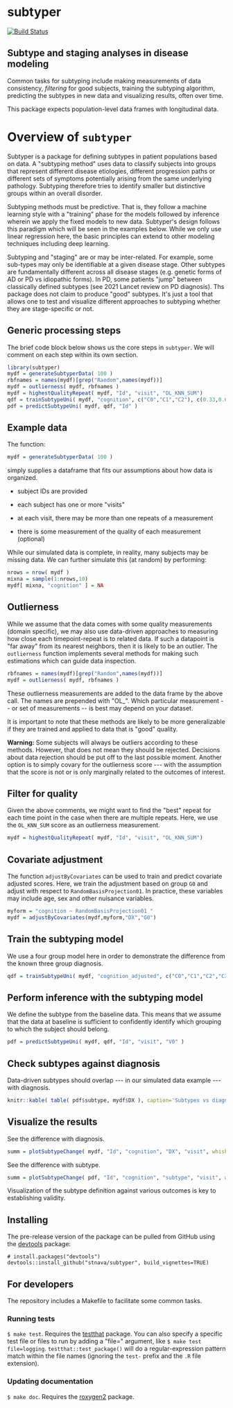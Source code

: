 # subtyper

[![Build Status](https://travis-ci.org/stnava/subtyper.png?branch=master)](https://travis-ci.org/stnava/subtyper)

## Subtype and staging analyses in disease modeling

Common tasks for subtyping include making measurements of data consistency,
*filtering* for good subjects, training the subtyping algorithm, predicting
the subtypes in new data and visualizing results, often over time.

This package expects population-level data frames with longitudinal data.


# Overview of `subtyper`

Subtyper is a package for defining subtypes in patient populations based on data.
A "subtyping method" uses data to classify subjects into groups that represent
different disease etiologies, different progression paths or different sets of
symptoms potentially arising from the same underlying pathology.  Subtyping
therefore tries to identify smaller but distinctive groups within an overall
disorder.

Subtyping methods must be predictive.  That is, they follow a machine learning
style with a "training" phase for the models followed by inference wherein we
apply the fixed models to new data.  Subtyper's design follows this paradigm
which will be seen in the examples below.  While we only use linear regression
here, the basic principles can extend to other modeling techniques including
deep learning.

Subtyping and "staging" are or may be inter-related.  For example, some sub-types
may only be identifiable at a given disease stage.  Other subtypes are fundamentally
different across all disease stages (e.g. genetic forms of AD or PD vs idiopathic forms).
In PD, some patients "jump" between classically defined subtypes (see 2021 Lancet
  review on PD diagnosis).
Ths package does not claim to produce "good" subtypes.  It's just a tool that
allows one to test and visualize different approaches to subtyping whether they
are stage-specific or not.

## Generic processing steps

The brief code block below shows us the core steps in `subtyper`.  We will
comment on each step within its own section.

```r
library(subtyper)
mydf = generateSubtyperData( 100 )
rbfnames = names(mydf)[grep("Random",names(mydf))]
mydf = outlierness( mydf, rbfnames )
mydf = highestQualityRepeat( mydf, "Id", "visit", "OL_KNN_SUM")
qdf = trainSubtypeUni( mydf, "cognition", c("C0","C1","C2"), c(0.33,0.66) )
pdf = predictSubtypeUni( mydf, qdf, "Id" )
```

## Example data

The function:

```r
mydf = generateSubtyperData( 100 )
```

simply supplies a dataframe that fits our assumptions about how data is organized.

* subject IDs are provided

* each subject has one or more "visits"

* at each visit, there may be more than one repeats of a measurement

* there is some measurement of the quality of each measurement (optional)

While our simulated data is complete, in reality,
many subjects may be missing data.   We can further simulate this  (at random) by
performing:

```r
nrows = nrow( mydf )
mixna = sample(1:nrows,10)
mydf[ mixna, "cognition" ] = NA
```

## Outlierness

While we assume that the data comes with some quality measurements (domain specific),
we may also use data-driven approaches to measuring how close each timepoint-repeat
is to related data.  If such a datapoint is "far away" from its nearest neighbors,
then it is likely to be an outlier.  The `outlierness` function implements
several methods for making such estimations which can guide data inspection.

```r
rbfnames = names(mydf)[grep("Random",names(mydf))]
mydf = outlierness( mydf, rbfnames )
```

These outlierness measurements are added to the data frame by the above call.
The names are prepended with "OL_".  Which particular measurement -- or set of
measurements -- is best may depend on your dataset.

It is important to note that these methods are likely to be more generalizable
if they are trained and applied to data that is "good" quality.

**Warning:** Some subjects will always be outliers according to these methods.
However, that does not mean they should be rejected.  Decisions about data
rejection should be put off to the last possible moment.  Another option is to
simply covary for the outlierness score --- with the assumption that the score
is not or is only marginally related to the outcomes of interest.

## Filter for quality

Given the above comments, we might want to find the "best" repeat for each
time point in the case when there are multiple repeats.  Here, we use the
`OL_KNN_SUM` score as an outlierness measurement.

```r
mydf = highestQualityRepeat( mydf, "Id", "visit", "OL_KNN_SUM")
```


## Covariate adjustment

The function `adjustByCovariates` can be used to train and predict
covariate adjusted scores.  Here, we train the adjustment based on group `G0`
and adjust with respect to `RandomBasisProjection01`.  In practice, these
variables may include age, sex and other nuisance variables.

```r
myform = "cognition ~ RandomBasisProjection01 "
mydf = adjustByCovariates(mydf,myform,"DX","G0")
```

## Train the subtyping model

We use a four group model here in order to demonstrate the
difference from the known three group diagnosis.

```r
qdf = trainSubtypeUni( mydf, "cognition_adjusted", c("C0","C1","C2","C3"), c(0.25,0.5, 0.75) )
```

## Perform inference with the subtyping model

We define the subtype from the baseline data.  This means that we assume that the
data at baseline is sufficient to confidently identify which grouping to which
the subject should belong.

```r
pdf = predictSubtypeUni( mydf, qdf, "Id", "visit", "V0" )
```

## Check subtypes against diagnosis

Data-driven subtypes should overlap --- in our simulated data example --- with diagnosis.

```r
knitr::kable( table( pdf$subtype, mydf$DX ), caption='Subtypes vs diagnosis: By design, these categories are very similar.', table.attr = "style='width:60%;'")
```

## Visualize the results

See the difference with diagnosis.

```r
summ = plotSubtypeChange( mydf, "Id", "cognition", "DX", "visit", whiskervar='se'  )
```
See the difference with subtype.

```r
summ = plotSubtypeChange( pdf, "Id", "cognition", "subtype", "visit", whiskervar='se' )
```

Visualization of the subtype definition against various outcomes is key to
establishing validity.


## Installing

The pre-release version of the package can be pulled from GitHub using the [devtools](https://github.com/r-lib/devtools) package:

    # install.packages("devtools")
    devtools::install_github("stnava/subtyper", build_vignettes=TRUE)

## For developers

The repository includes a Makefile to facilitate some common tasks.

### Running tests

`$ make test`. Requires the [testthat](http://testthat.r-lib.org/) package. You can also specify a specific test file or files to run by adding a "file=" argument, like `$ make test file=logging`. `testthat::test_package()` will do a regular-expression pattern match within the file names (ignoring the `test-` prefix and the `.R` file extension).

### Updating documentation

`$ make doc`. Requires the [roxygen2](https://github.com/klutometis/roxygen) package.
